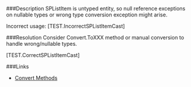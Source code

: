 ﻿<properties 
	pageTitle="RESP510213: Unsafe cast on SPListItem" 
    pageName="resp510213"
    parentPageId="csharp"
/>

###Description
SPListItem is untyped entity, so null reference exceptions on nullable types or wrong type conversion exception might arise.

Incorrect usage:
[TEST.IncorrectSPListItemCast]


###Resolution
Consider Convert.ToXXX method or manual conversion to handle wrong/nullable types.

[TEST.CorrectSPListItemCast]

###Links
- [Convert Methods](https://msdn.microsoft.com/en-us/library/system.convert_methods(v=vs.110).aspx)
